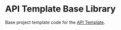 API Template Base Library
=========================
Base project template code for the [API Template](https://github.com/synapsestudios/api-template).
